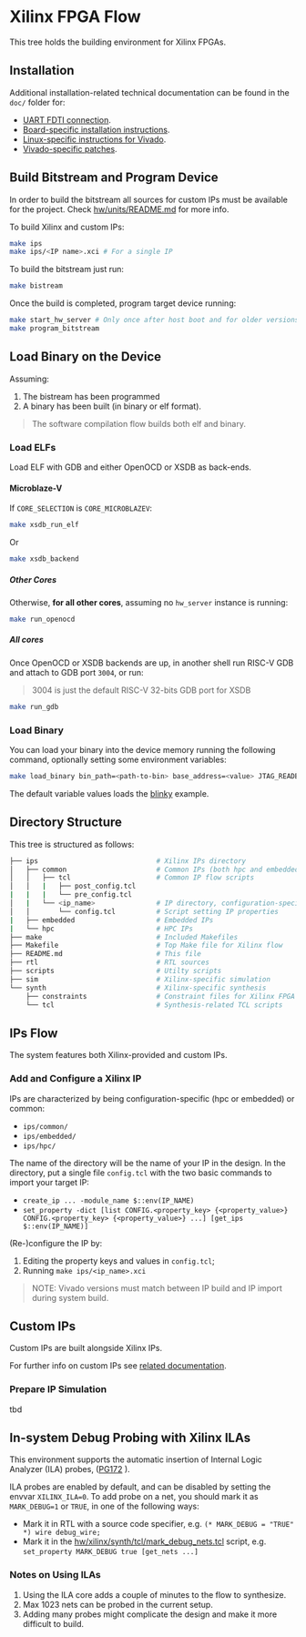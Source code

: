 # Xilinx FPGA Flow
This tree holds the building environment for Xilinx FPGAs.

## Installation

Additional installation-related technical documentation can be found in the `doc/` folder for:
* [UART FDTI connection](doc/UART_CONNECTION.md).
* [Board-specific installation instructions](doc/BOARDS_INSTALLATION.md).
* [Linux-specific instructions for Vivado](doc/INSTALL_CABLE_DRIVERS.md).
* [Vivado-specific patches](doc/VIVADO_PATCHES.md).


## Build Bitstream and Program Device
In order to build the bitstream all sources for custom IPs must be available for the project.
Check [hw/units/README.md](../units/README.md) for more info.

To build Xilinx and custom IPs:
``` bash
make ips
make ips/<IP name>.xci # For a single IP
```

To build the bitstream just run:
``` bash
make bistream
```

Once the build is completed, program target device running:
``` bash
make start_hw_server # Only once after host boot and for older versions of Vivado
make program_bitstream
```

## Load Binary on the Device
Assuming:
1. The bistream has been programmed
2. A binary has been built (in binary or elf format).
> The software compilation flow builds both elf and binary.

### Load ELFs
Load ELF with GDB and either OpenOCD or XSDB as back-ends.

#### Microblaze-V
If `CORE_SELECTION` is `CORE_MICROBLAZEV`:
``` bash
make xsdb_run_elf
```
Or
``` bash
make xsdb_backend
```

##### Other Cores
Otherwise, **for all other cores**, assuming no `hw_server` instance is running:
``` bash
make run_openocd
```

##### All cores
Once OpenOCD or XSDB backends are up, in another shell run RISC-V GDB and attach to GDB port `3004`, or run:

> 3004 is just the default RISC-V 32-bits GDB port for XSDB

``` bash
make run_gdb
```


### Load Binary
You can load your binary into the device memory running the following command, optionally setting some environment variables:
``` bash
make load_binary bin_path=<path-to-bin> base_address=<value> JTAG_READBACK=<false|true>
```
The default variable values loads the [blinky](../../sw/SoC/examples/blinky/) example.

## Directory Structure
This tree is structured as follows:
``` bash
├── ips                             # Xilinx IPs directory
│   ├── common                      # Common IPs (both hpc and embedded)
│   │   ├── tcl                     # Common IP flow scripts
│   │   |   ├── post_config.tcl
|   |   |   └── pre_config.tcl
│   |   └── <ip_name>               # IP directory, configuration-specific
│   │       └── config.tcl          # Script setting IP properties
|   ├── embedded                    # Embedded IPs
|   └── hpc                         # HPC IPs
├── make                            # Included Makefiles
├── Makefile                        # Top Make file for Xilinx flow
├── README.md                       # This file
├── rtl                             # RTL sources
├── scripts                         # Utilty scripts
├── sim                             # Xilinx-specific simulation
└── synth                           # Xilinx-specific synthesis
    ├── constraints                 # Constraint files for Xilinx FPGA designs
    └── tcl                         # Synthesis-related TCL scripts
```

## IPs Flow
The system features both Xilinx-provided and custom IPs.

### Add and Configure a Xilinx IP
IPs are characterized by being configuration-specific (hpc or embedded) or common:
* `ips/common/`
* `ips/embedded/`
* `ips/hpc/`

The name of the directory will be the name of your IP in the design. In the directory, put a single file `config.tcl` with the two basic commands to import your target IP:
* `create_ip ... -module_name $::env(IP_NAME)`
* `set_property -dict [list CONFIG.<property_key> {<property_value>} CONFIG.<property_key> {<property_value>} ...] [get_ips $::env(IP_NAME)]`

(Re-)configure the IP by:
1. Editing the property keys and values in `config.tcl`;
2. Running `make ips/<ip_name>.xci`
> NOTE: Vivado versions must match between IP build and IP import during system build.

## Custom IPs
Custom IPs are built alongside Xilinx IPs.

For further info on custom IPs see [related documentation](../units/README.md).

### Prepare IP Simulation
tbd

## In-system Debug Probing with Xilinx ILAs
This environment supports the automatic insertion of Internal Logic Analyzer (ILA) probes, ([PG172](https://docs.amd.com/v/u/en-US/pg172-ila) ).

ILA probes are enabled by default, and can be disabled by setting the envvar `XILINX_ILA=0`.
To add probe on a net, you should mark it as `MARK_DEBUG=1` or `TRUE`, in one of the following ways:
* Mark it in RTL with a source code specifier, e.g. `(* MARK_DEBUG = "TRUE" *) wire debug_wire;`
* Mark it in the [hw/xilinx/synth/tcl/mark_debug_nets.tcl](hw/xilinx/synth/tcl/mark_debug_nets.tcl) script, e.g. `set_property MARK_DEBUG true [get_nets ...]`

### Notes on Using ILAs
1. Using the ILA core adds a couple of minutes to the flow to synthesize.
2. Max 1023 nets can be probed in the current setup.
3. Adding many probes might complicate the design and make it more difficult to build.
